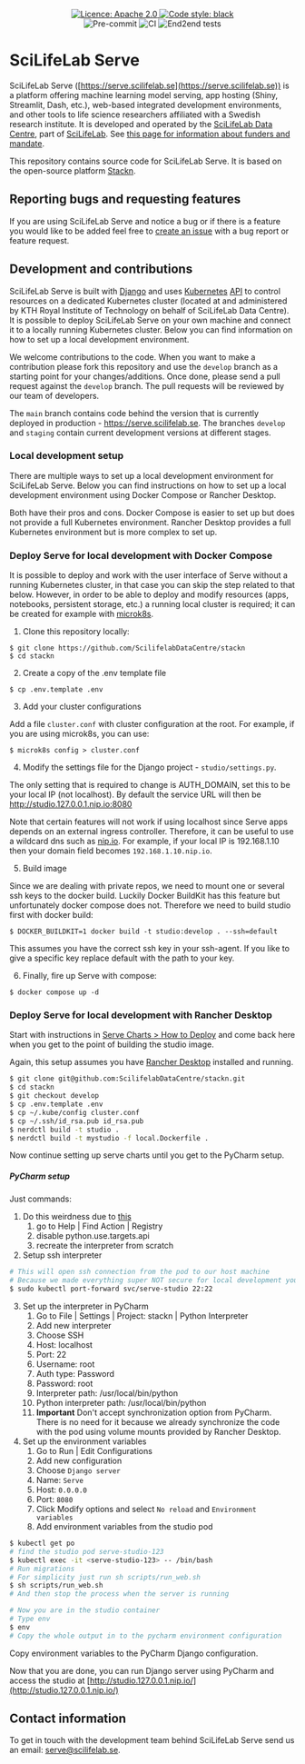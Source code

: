 <p align="center">
   <a href="https://opensource.org/license/apache-2-0/">
      <img alt="Licence: Apache 2.0" src="https://img.shields.io/badge/License-Apache_2.0-yellow.svg">
   </a>
   <a href="[https://opensource.org/licenses/MIT](https://github.com/psf/black)">
      <img alt="Code style: black" src="https://img.shields.io/badge/code%20style-black-000000.svg">
   </a>
   <br />
      <img alt="Pre-commit" src="https://github.com/ScilifelabDataCentre/stackn/actions/workflows/pre-commit.yaml/badge.svg?branch=develop">
      <img alt="CI" src="https://github.com/ScilifelabDataCentre/stackn/actions/workflows/ci.yaml/badge.svg?branch=develop">
      <img alt="End2end tests" src="https://github.com/ScilifelabDataCentre/stackn/actions/workflows/e2e-tests.yaml/badge.svg?branch=develop">

</p>

# SciLifeLab Serve

SciLifeLab Serve ([https://serve.scilifelab.se](https://serve.scilifelab.se)) is a platform offering machine learning model serving, app hosting (Shiny, Streamlit, Dash, etc.), web-based integrated development environments, and other tools to life science researchers affiliated with a Swedish research institute. It is developed and operated by the [SciLifeLab Data Centre](https://github.com/ScilifelabDataCentre), part of [SciLifeLab](https://scilifelab.se/). See [this page for information about funders and mandate](https://serve.scilifelab.se/about/).

This repository contains source code for SciLifeLab Serve. It is  based on the open-source platform [Stackn](https://github.com/scaleoutsystems/stackn).

## Reporting bugs and requesting features

If you are using SciLifeLab Serve and notice a bug or if there is a feature you would like to be added feel free to [create an issue](https://github.com/ScilifelabDataCentre/stackn/issues/new/choose) with a bug report or feature request.

## Development and contributions

SciLifeLab Serve is built with [Django](https://github.com/django/django) and uses [Kubernetes](https://kubernetes.io/) [API](https://kubernetes.io/docs/concepts/overview/kubernetes-api/) to control resources on a dedicated Kubernetes cluster (located at and administered by KTH Royal Institute of Technology on behalf of SciLifeLab Data Centre). It is possible to deploy SciLifeLab Serve on your own machine and connect it to a locally running Kubernetes cluster. Below you can find information on how to set up a local development environment.

We welcome contributions to the code. When you want to make a contribution please fork this repository and use the `develop` branch as a starting point for your changes/additions. Once done, please send a pull request against the `develop` branch. The pull requests will be reviewed by our team of developers.

The  `main` branch contains code behind the version that is currently deployed in production - https://serve.scilifelab.se. The branches `develop` and `staging` contain current development versions at different stages.

### Local development setup

There are multiple ways to set up a local development environment for SciLifeLab Serve. Below you can find instructions on how to set up a local development environment using Docker Compose or Rancher Desktop.

Both have their pros and cons. Docker Compose is easier to set up but does not provide a full Kubernetes environment. Rancher Desktop provides a full Kubernetes environment but is more complex to set up.

### Deploy Serve for local development with Docker Compose

It is possible to deploy and work with the user interface of Serve without a running Kubernetes cluster, in that case you can skip the step related to that below. However, in order to be able to deploy and modify resources (apps, notebooks, persistent storage, etc.) a running local cluster is required; it can be created for example with [microk8s](https://microk8s.io/).

1. Clone this repository locally:
```
$ git clone https://github.com/ScilifelabDataCentre/stackn
$ cd stackn
```

2. Create a copy of the .env template file

```
$ cp .env.template .env
```

3. Add your cluster configurations

Add a file `cluster.conf` with cluster configuration at the root. For example, if you are using microk8s, you can use:

```
$ microk8s config > cluster.conf
```

4. Modify the settings file for the Django project - `studio/settings.py`.

The only setting that is required to change is AUTH_DOMAIN, set this to be your local IP (not localhost). By default the service URL will then be http://studio.127.0.0.1.nip.io:8080

Note that certain features will not work if using localhost since Serve apps depends on an external ingress controller. Therefore, it can be useful to use a wildcard dns such as [nip.io](http://nip.io). For example, if your local IP is 192.168.1.10 then your domain field becomes `192.168.1.10.nip.io`.

5. Build image

Since we are dealing with private repos, we need to mount one or several ssh keys to the docker build. Luckily Docker BuildKit has this feature but unfortunately docker compose does not. Therefore we need to build studio first with docker build:

```
$ DOCKER_BUILDKIT=1 docker build -t studio:develop . --ssh=default
```
This assumes you have the correct ssh key in your ssh-agent. If you like to give a specific key replace default with the path to your key.

6. Finally, fire up Serve with compose:

```
$ docker compose up -d
```

### Deploy Serve for local development with Rancher Desktop

Start with instructions in [Serve Charts > How to Deploy](https://github.com/ScilifelabDataCentre/serve-charts?tab=readme-ov-file#how-to-deploy) and come back here when you get to the point of building the studio image.

Again, this setup assumes you have [Rancher Desktop](https://rancherdesktop.io/) installed and running.

```bash
$ git clone git@github.com:ScilifelabDataCentre/stackn.git
$ cd stackn
$ git checkout develop
$ cp .env.template .env
$ cp ~/.kube/config cluster.conf
$ cp ~/.ssh/id_rsa.pub id_rsa.pub
$ nerdctl build -t studio .
$ nerdctl build -t mystudio -f local.Dockerfile .
```

Now continue setting up serve charts until you get to the PyCharm setup.

##### PyCharm setup

Just commands:

1. Do this weirdness due to [this](https://youtrack.jetbrains.com/issue/PY-55338/Connection-to-python-console-refused-with-docker-interpreter-on-Linux)
    1. go to Help | Find Action | Registry
    2. disable python.use.targets.api
    3. recreate the interpreter from scratch
2. Setup ssh interpreter
```bash
# This will open ssh connection from the pod to our host machine
# Because we made everything super NOT secure for local development you can ssh there without password and as root
$ sudo kubectl port-forward svc/serve-studio 22:22
```
3. Set up the interpreter in PyCharm
    1. Go to File | Settings | Project: stackn | Python Interpreter
    2. Add new interpreter
    3. Choose SSH
    4. Host: localhost
    5. Port: 22
    6. Username: root
    7. Auth type: Password
    8. Password: root
    9. Interpreter path: /usr/local/bin/python
    10. Python interpreter path: /usr/local/bin/python
    11. **Important** Don't accept synchronization option from PyCharm. There is no need for it because we already synchronize the code with the pod using volume mounts provided by Rancher Desktop.
4. Set up the environment variables
    1. Go to Run | Edit Configurations
    2. Add new configuration
    3. Choose `Django server`
    4. Name: `Serve`
    5. Host: `0.0.0.0`
    6. Port: `8080`
    7. Click Modify options and select `No reload` and `Environment variables`
    8. Add environment variables from the studio pod

```bash
$ kubectl get po
# find the studio pod serve-studio-123
$ kubectl exec -it <serve-studio-123> -- /bin/bash
# Run migrations
# For simplicity just run sh scripts/run_web.sh
$ sh scripts/run_web.sh
# And then stop the process when the server is running

# Now you are in the studio container
# Type env
$ env
# Copy the whole output in to the pycharm environment configuration 
```

Copy environment variables to the PyCharm Django configuration.

Now that you are done, you can run Django server using PyCharm and access the studio at [http://studio.127.0.0.1.nip.io/](http://studio.127.0.0.1.nip.io/)

## Contact information

To get in touch with the development team behind SciLifeLab Serve send us an email: serve@scilifelab.se.
